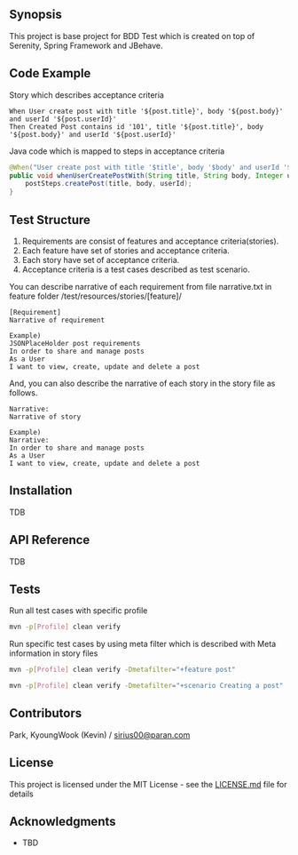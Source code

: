## Synopsis
This project is base project for BDD Test which is created on top of Serenity, Spring Framework and JBehave. 

## Code Example
Story which describes acceptance criteria
```
When User create post with title '${post.title}', body '${post.body}' and userId '${post.userId}'
Then Created Post contains id '101', title '${post.title}', body '${post.body}' and userId '${post.userId}'

```
Java code which is mapped to steps in acceptance criteria
```java
@When("User create post with title '$title', body '$body' and userId '$userId'")
public void whenUserCreatePostWith(String title, String body, Integer userId) {
    postSteps.createPost(title, body, userId);
}
```

## Test Structure
1. Requirements are consist of features and acceptance criteria(stories).
2. Each feature have set of stories and acceptance criteria.
3. Each story have set of acceptance criteria.
4. Acceptance criteria is a test cases described as test scenario.

You can describe narrative of each requirement from file narrative.txt in feature folder /test/resources/stories/[feature]/
```
[Requirement]
Narrative of requirement

Example)
JSONPlaceHolder post requirements
In order to share and manage posts
As a User
I want to view, create, update and delete a post
```
And, you can also describe the narrative of each story in the story file as follows.
```
Narrative:
Narrative of story

Example)
Narrative:
In order to share and manage posts
As a User
I want to view, create, update and delete a post
```

## Installation

TDB

## API Reference

TDB

## Tests
Run all test cases with specific profile
```sh
mvn -p[Profile] clean verify
```

Run specific test cases by using meta filter which is described with Meta information in story files
```sh
mvn -p[Profile] clean verify -Dmetafilter="+feature post"

mvn -p[Profile] clean verify -Dmetafilter="+scenario Creating a post"
```

## Contributors
Park, KyoungWook (Kevin) / sirius00@paran.com

## License

This project is licensed under the MIT License - see the [LICENSE.md](LICENSE.md) file for details

## Acknowledgments

* TBD
